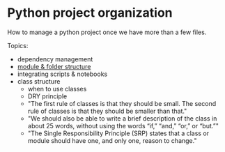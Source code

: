 # Python project organization

How to manage a python project once we have more than a
few files. 

Topics:

- dependency management
- [module & folder structure](https://docs.python-guide.org/writing/structure/#modules)
- integrating scripts & notebooks
- class structure
    - when to use classes
    - DRY principle
    - "The first rule of classes is that they should be small. The second rule of classes is that 
    they should be smaller than that."
    - "We should also be able to write a brief description of the class in about 25 words,
    without using the words “if,” “and,” “or,” or “but.”"
    - "The Single Responsibility Principle (SRP) states that a class or module should have one,
    and only one, reason to change."
